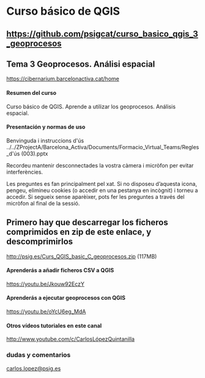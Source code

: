 
# Curso básico de QGIS

## https://github.com/psigcat/curso_basico_qgis_3_geoprocesos

## Tema 3 Geoprocesos. Análisi espacial
https://cibernarium.barcelonactiva.cat/home

#### Resumen del curso
Curso básico de QGIS. Aprende a utilizar los geoprocesos. Análisis espacial.

#### Presentación y normas de uso
Benvinguda i instruccions d'ús
../../ZProjectA/Barcelona_Activa/Documents/Formacio_Virtual_Teams/Regles_d'ús (003).pptx

Recordeu mantenir desconnectades la vostra càmera i micròfon per evitar interferències.

Les preguntes es fan principalment pel xat. Si no disposeu d’aquesta icona, pengeu, elimineu cookies (o accedir en una pestanya en incògnit) i torneu a accedir. Si segueix sense aparèixer, pots fer les preguntes a través del micròfon al final de la sessió.

## Primero hay que descarregar los ficheros comprimidos en zip de este enlace, y descomprimirlos
http://psig.es/Curs_QGIS_basic_C_geoprocesos.zip (117MB)

#### Aprenderás a añadir ficheros CSV a QGIS
https://youtu.be/Jkouw92EczY

#### Aprenderás a ejecutar geoprocesos con QGIS
https://youtu.be/oYcU6eg_MdA

#### Otros vídeos tutoriales en este canal
http://www.youtube.com/c/CarlosLópezQuintanilla

### dudas y comentarios
carlos.lopez@psig.es
